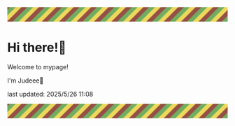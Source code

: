 <!-- Header image -->
<img src="./pokemon/pokemon_25.png" width="1000">

# Hi there!👋

Welcome to mypage!

I'm Judeee🐷

last updated: 2025/5/26 11:08

<!-- Footer image -->
<img src="./pokemon/pokemon_25.png" width="1000">
